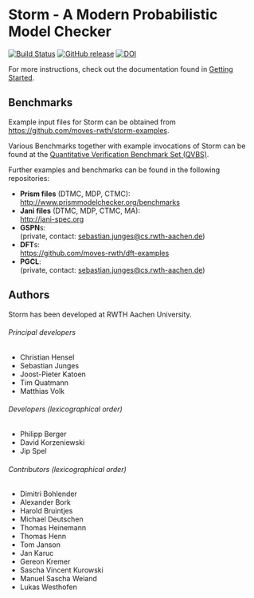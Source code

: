 Storm - A Modern Probabilistic Model Checker
============================================
[![Build Status](https://travis-ci.org/moves-rwth/storm.svg?branch=master)](https://travis-ci.org/moves-rwth/storm)
[![GitHub release](https://img.shields.io/github/release/moves-rwth/storm.svg)](https://github.com/moves-rwth/storm/releases/)
[![DOI](https://zenodo.org/badge/DOI/10.5281/zenodo.1181896.svg)](https://doi.org/10.5281/zenodo.1181896)


For more instructions, check out the documentation found in [Getting Started](http://www.stormchecker.org/getting-started.html).


Benchmarks
----------------------------

Example input files for Storm can be obtained from  
https://github.com/moves-rwth/storm-examples.

Various Benchmarks together with example invocations of Storm can be found at the [Quantitative Verification Benchmark Set (QVBS)](http://qcomp.org/benchmarks).

Further examples and benchmarks can be found in the following repositories:

* **Prism files** (DTMC, MDP, CTMC):  
http://www.prismmodelchecker.org/benchmarks
* **Jani files** (DTMC, MDP, CTMC, MA):  
http://jani-spec.org
* **GSPN**s:  
(private, contact: sebastian.junges@cs.rwth-aachen.de)
* **DFT**s:  
https://github.com/moves-rwth/dft-examples
* **PGCL**:  
(private, contact: sebastian.junges@cs.rwth-aachen.de)


Authors
-----------------------------
Storm has been developed at RWTH Aachen University.

###### Principal developers
* Christian Hensel
* Sebastian Junges
* Joost-Pieter Katoen
* Tim Quatmann
* Matthias Volk

###### Developers (lexicographical order)
* Philipp Berger
* David Korzeniewski
* Jip Spel

###### Contributors (lexicographical order)
* Dimitri Bohlender
* Alexander Bork
* Harold Bruintjes
* Michael Deutschen
* Thomas Heinemann
* Thomas Henn
* Tom Janson
* Jan Karuc
* Gereon Kremer
* Sascha Vincent Kurowski
* Manuel Sascha Weiand
* Lukas Westhofen
